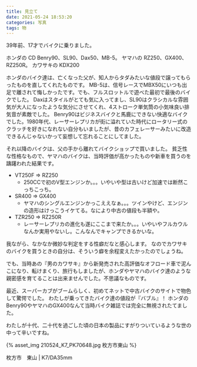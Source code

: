 ```yaml
---
title: 見立て
date: 2021-05-24 18:53:20
categories: 写真
tags: 物
---
```


39年前、17才でバイクに乗りました。

ホンダの CD Benry90、SL90、Dax50、MB-5。
ヤマハの RZ250、GX400、RZ250R。
カワサキの KDX200

ホンダのバイク達は、亡くなった父が、知人からタダみたいな値段で譲ってもらったものを直してくれたものです。
MB-5は、信号レースでMBX50にいつも出足で離されて悔しかったです。でも、フルスロットルで遊べた最初で最後のバイクでした。
Daxはスタイルがとても気に入ってまし、SL90はクラシカルな雰囲気が大人になったような気分にさせてくれ、4ストローク単気筒の小気味良い排気音が素敵でした。
Benry90はビジネスバイクと馬鹿にできない快適なバイクでした。1980年代、レーサーレプリカが街に溢れていた時代にロータリー式のクラッチを好きになれない自分もいましたが、昔のカフェレーサーみたいに改造できるんじゃないかって妄想して忘れることにしてました。

それ以降のバイクは、父の手から離れてバイクショップで買いました。
貧乏性な性格なもので、ヤマハのバイクは、当時評価が高かったものや新車を買うのを躊躇われた結果です。

* VT250F => RZ250
  * 250CCで初のV型エンジンか。。。いやいや型は古いけど加速では断然こっちこっち。
* SR400  => GX400
  * ヤマハのシングルエンジンかっこええなぁ。。。ツインやけど、エンジンの造形はけっこうイケてる。なにより中古の値段も半額や。
* TZR250 => RZ250R
  * レーサーレプリカの進化も遂にここまで来たか。。。いやいやフルカウルなんか実用やないし。こんなんでキャンプできるかいな。

我ながら、なかなか微妙な判定をする性癖だなと感心します。
なのでカワサキのバイクを買うときの自分は、そういう癖を余程変えたかったのでしょうね。

でも、当時あの『男のカワサキ』から新発売された高評価なオフロード車で泥んこになり、転けまくり、旅行もしましたが、ホンダやヤマハのバイク達のような親密感を育てることは出来ませんでした。不思議なものです。

最近、スーパーカブがブームらしく、初めてネットで中古バイクのサイトで物色して驚愕でした。
わたしが乗ってきたバイク達の値段が『バブル』！
ホンダのBenry90やヤマハのGX400なんて当時バイク雑誌では完全に無視されたてました。

わたしが十代、二十代を過ごした頃の日本の製品にすがりついているような世の中って辛いですね。

{% asset_img 210524_K7_PK70648.jpg 枚方市東山 %}

枚方市　東山 | K7/DA35mm